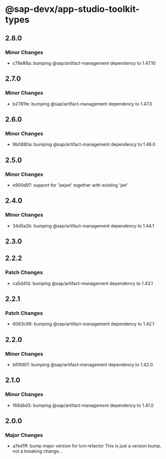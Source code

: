 # @sap-devx/app-studio-toolkit-types

## 2.8.0

### Minor Changes

- c78e88a: bumping @sap/artifact-management dependency to 1.47.10

## 2.7.0

### Minor Changes

- b2781fe: bumping @sap/artifact-management dependency to 1.47.0

## 2.6.0

### Minor Changes

- 9b0880a: bumping @sap/artifact-management dependency to 1.46.0

## 2.5.0

### Minor Changes

- e900d97: support for 'iasjwt' together with existing 'jwt'

## 2.4.0

### Minor Changes

- 34d5a2b: bumping @sap/artifact-management dependency to 1.44.1

## 2.3.0

## 2.2.2

### Patch Changes

- ca5d41d: bumping @sap/artifact-management dependency to 1.43.1

## 2.2.1

### Patch Changes

- 6083c99: bumping @sap/artifact-management dependency to 1.42.1

## 2.2.0

### Minor Changes

- bf0fd07: bumping @sap/artifact-management dependency to 1.42.0

## 2.1.0

### Minor Changes

- 168dbd3: bumping @sap/artifact-management dependency to 1.41.0

## 2.0.0

### Major Changes

- a7ed1ff: bump major version for lcm refactor
  This is just a version bump, not a breaking change...
